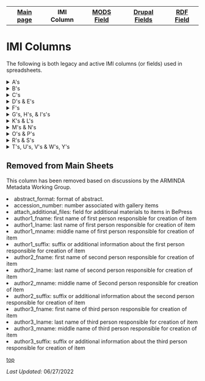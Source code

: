 <!DOCTYPE html>
<html>
<body>
<table style="width:100%">
  <tr>
    <th><a href="index.md">Main page</a></th>
	<th>IMI Column</th>
    <th><a href="MODS.md">MODS Field</a></th>
	<th><a href="DrupalFields.md">Drupal Fields</a></th>
    <th><a href="RDF.md">RDF Field</a></th>
  </tr>
<table>



<h1 id="top">IMI Columns</h1>
<p>The following is both legacy and active IMI columns (or fields) used in spreadsheets.</p>
<details>
<summary>A's</summary>
<br>	
		<li><a href="#removed">abstract_format</a> (removed)</li>
		<li><a href="#removed">accession_number</a> (removed)</li>
		<li><a href="advisor.md">advisors</a>: A person under whose supervision a student develops and/or presents an academic paper or project, including theses and capstone projects. </li>
		<li><a href="#removed">attach_additional_files</a> (removed)</li>
		<li><a href="#removed">author1_fname</a> (removed)</li>
		<li><a href="#removed">author1_lname</a> (removed)</li>
		<li><a href="#removed">author1_mname</a> (removed)</li>
		<li><a href="#removed">author1_suffix</a> (removed)</li>
		<li><a href="#removed">author2_fname</a> (removed)</li>
		<li><a href="#removed">author2_lname</a> (removed)</li>
		<li><a href="#removed">author2_mname</a> (removed)</li>
		<li><a href="#removed">author2_suffix</a> (removed)</li>
		<li><a href="#removed">author3_fname</a> (removed)</li>
		<li><a href="#removed">author3_lname</a> (removed)</li>
		<li><a href="#removed">author3_mname</a> (removed)</li>
		<li><a href="#removed">author3_suffix</a> (removed)</li>
</details>
<details>
<summary>B's</summary>
<br>	
		<li><a href="#removed">box</a> (removed): Box in which newspapers live in in the Archives</li>
		<li><a href="#removed">bp_categories</a> (removed): Possibly BePress categories of Academic Discipline</li>
		<li><a href="#removed">broad_creation_date</a> (removed): Date to accomidate a range associated with the creation of an item</li>
		<li><a href="#removed">broad_date</a> (removed): Date to accomidate a range associated with an item</li>
		<li><a href="bucket.md">bucket</a> : BePress inherited field which indicated the collection --bucket-- an item is associated with.</li>
		<li><a href="#removed">buy_link</a> (removed)</li>	
</details>
<details>
<summary>C's</summary>
<br>	
		<li><a href="#removed">calc_thumbnail_image_url	</a> (removed)</li>
		<li><a href="#removed">calc_url</a> (removed): Possible URL used in BePress</li>
		<li><a href="#removed">campus_location</a> (removed): Location of art on Whitman College campus where Sheehan art is displayed or stored.</li>
		<li><a href="#removed">catalog_id</a> (removed): Catalog number of museum item</li>
		<li><a href="#removed">city </a> (removed): City of publication</li>		
		<li><a href="#removed">collection_name	</a> (removed): Name of collection item is found in.</li>
		<li><a href="#removed">comments</a> (removed): Field for information not held elsewhere.</li>
		<li><a href="#removed">conference_track</a> (removed):Indicates WUC conference track in which item was presented. </li>
		<li><a href="contributors.md">contributors</a>: Identifies the entity or entities that made contributions to the creation of the resource, but whose contributions are secondary to any person or organization specified in the creator(s) field.</li>
		<li><a href="#removed">copyright_notes</a> (removed)</li>
		<li><a href="#removed">costume_design</a> (removed): Responsible party credited for the design of costumes depicted in image</li>
		<li><a href="#removed">cover_image_url</a> (removed)</li>		
		<li><a href="#removed">create_openurl	</a> (removed)</li>
		<li><a href="creators.md">creators</a>: identifies the entity/entities primarily responsible for maknig the resource.</li>
		<li><a href="#removed">cultural_affiliation</a> (removed): Affiliation related to item.</li>
		<li><a href="#removed">custom_citation	</a> (removed)</li>
</details>
<details>
<summary>D's & E's</summary>
<br>	
		<li><a href="#removed">date_created</a> (removed)</li>
		<li><a href="#removed">date_processed	</a> (removed)</li>
		<li><a href="department.md">department</a>: college division in which the item is </li>
		<li><a href="#removed">director</a> (removed): responsible party credited for directing the play depicted in image</li>
				<li><a href="#removed">display_date</a> (removed)</li>
		<li><a href="#removed">distribution_license	</a> (removed) </li>
		<li><a href="#removed">document_type	</a> (removed) </li>		
		<li><a href="#removed">donor</a> (removed)</li>
		<li><a href="#removed">download_file_format	</a> (removed)</li>
		<li><a href="#removed">duration	</a> (removed)</li>
		<li><a href="#removed">editor</a> (removed)</li>
		<li><a href="#removed">end_date</a> (removed)</li>
		<li><a href="#removed">endowment</a> (removed)</li>
		<li><a href="#remove">equipment</a> (removed)</li>
		<li><a href="#removed">ext_links</a> (removed)</li>
</details>
<details>
<summary>F's</summary>
<br>	
		<li><a href="field_abstract.md">field_abstract</a>: a summary of the resource, primarily used with scholarship objects.</li>
		<li><a href="field_access_terms.md">field_access_terms</a>: "Terms used to limit, restrict or coordinate access" - Islandora 8</li>
		<li><a href="field_alternative_title.md">field_alternative_title</a>: an alternative title of the described reresource including abbreviations and translations</li>
		<li><a href="field_date.display.md">field_date_display</a>: date of creation or publication of original object in human readable format for public viewing</li>
		<li><a href="field_description_long.md">field_description_long</a>: an account of the resource, primarily used for archival objects</li>
		<li><a href="file_display_hints.md">file_display_hints</a>: terms that will change how this resource is displayed</li>
		<li><a href="field_edtf_date.md">field_edtf_date</a>: encoded date of creation or publication of the original object that strips out qualifiers and date ranges to allow us to sort on date in ARMINDA</li>
		<li><a href="field_edtf_date_created.md">field_edtf_date_created</a>: encoded date of creation or publication of the original object with qualifiers and date ranges when applicable</li>
		<li><a href="field_edtf_date_issued.md">field_edtf_date_issue</a>: issue date of the newspaper</li>
		<li><a href="field_embargo_date.md">field_embargo_date</a>: date when item is released for public viewing</li>
		<li><a href="field_extent.md">field_extent</a>: statement of the physical size or duration of the object, such as dimensions, number of items, pages, or running time</li>
		<li><a href="field_funding_sources.md">field_funding_sources</a>: indicates institution or program that helped to fund research project</li>
		<li><a href="field_genre.md">field_genre</a>: a more detaile sub-type refining the broad Work Type element; provides a specific characterization of the nature or style of the original content source</li>
		<li><a href="field_geographic_subject.md">field_geographic_subject</a>: geographic subject headings</li>
		<li><a href="#graduation_year">field_graduation_year</a>: year anuthor graduated from Whitman College</li>
		<li><a href="field_identifier.md">field_identifier</a>: character string or number that clearly and uniquely identifies a digital object or resource. This field ensures that individual dibital object can be accessed, managed, stored, recalled,and used reliably</li>
		<li><a href="issue_num.md">field_issue_num</a>: indicate issue number sequential order of volume</li>
		<li><a href="language.md">field_language</a>: the non-English language of the source content being described (applied to textual or spoken (linguistic) content)</li>
		<li><a href="field_limited_access.md">field_limited_access</a>: field that indicates item may be accessed by only current Whitman affiliates</li>
		<li><a href="field_linked_agent.md">field_linked_agent</a>: label of a field instance populated by taxonomy terms from Corporate Body, Family, Person vocabularies</li>
		<li><a href="field_origin.md">field_origin</a>: provides place names associated with the creation or issuance of a resource</li>
		<li><a href="field_member_of.md">field_member_of</a>: Tells Islandora 8 the hierarchy of where an object lives</li>
		<li><a href="field_model.md">field_model</a>: Tells what content model the file is -- audio, image, etc; tells what type of file for Islandora to expect</li>
		<li><a href="permanent_url.md">field_permanent_url</a>: unique uri (uniform resource identifier) to the item</li>
		<li><a href="field_provenance.md">field_provenance</a>: contains provenance information about the subject : [currently] donor information and/or when and how the object was acquired</li>
		<li><a href="field_resource_type.md">field_resource_type</a>: basic conceptual indication of the kind of object being described, using broad terms</li>
		<li><a href="field_rights.md">field_rights</a>: URL that indicates copyright and/or creative commons status.</li>
		<li><a href="field_rights_contact.md">field_rights_contact</a> : HTML link to ARMINDA page linking to contact information for use by end users who wish to pursue required permissions for publication, dissemination, etc</li>
		<li><a href="field_source.md">field_source</a> : A related resource from which the described resource is derived</li>
		<li><a href="field_subject.md">field_subject</a> : Term(s) representing the primary topic(s) on which a work is focused.</li>
		<li><a href="field_url_external.md">field_url_external</a> : URL linking file content not hosted in ARMINDA to metadata record, in ARMINDA</li>
		<li><a href="field_volume_num.md">field_volume_num</a> : Volume of newspaper</li>
		<li><a href="field_weight.md">field_weight</a> : Indicates the order of a resource in a collection of resources</li>
		<li><a href="file.md">file</a> : Values contain field location of field that are used to create Drupal Media <a href="https://mjordan.github.io/islandora_workbench_docs/fields/">Islandora Workbench</a></li>
		<li><a href="#removed">file_list</a>(removed)</li>
		<li><a href="#removed">file_name_id</a>(removed)</li>
		<li><a href="filepath.md">filepath</a>: the filename of object; often times includes in ingest path for field - filename is in path -- a place holder field that keeps track of where items are, and helps us distinguish between individual objects along with unique_identifier</li>
		<li><a href="#removed">format</a>: (removed)</li>
		<li><a href="#removed">front_end_url</a>: removed</li>

</details>
<details>
<summary>G's, H's, & I's's</summary>
<br>		
		<li><a href="#removed">grant_information</a>: (removed)</li>
		<li><a href="#id.md">id</a> See <a href="pid.md">PID</a></li>
		<li><a href="#removed">identifier</a>: (removed)</li>
		<li><a href="#removed">image_caption</a>: (removed)</li>
		<li><a href="#removed">image_source</a>: (removed)</li>		
		<li><a href="#removed">instructor</a>: (removed)</li>
		<li><a href="#removed">insurance_value</a>: (removed)</li>
		<li><a href="#removed">irb_information</a>: (removed)</li>
		<li><a href="#removed">irb_number</a>: (removed)</li>
		<li><a href="#removed">issnum</a>: (removed)</li>
		<li><a href="#removed">item_identifier</a>: (removed)</li>
</details>
<details>
<summary>K's & L's</summary>
<br>
		<li><a href="#removed">lc_subject</a>: (removed)</li>
		<li><a href="license_file.md">license_file</a></li>		
		<li><a href="#removed">lighting_design</a>: (removed)</li>
		<li><a href="line_num.md">line_num</a></li>
		<li><a href="#removed">local_handle</a>: (removed)</li>
		<li><a href="#removed">location</a>: (removed)</li>
</details>
<details>
<summary>M's & N's</summary>
<br>
		<li><a href="#removed">medium</a>: (removed)</li>		
		<li><a href="#removed">multimedia_format</a>: (removed)</li>
		<li><a href="#removed">multimedia_url</a>: (removed)</li>
		<li><a href="#removed">native_filename	</a>: (removed)</li>		
		<li><a href="#removed">native_filesize</a>: (removed)</li>
		<li><a href="#removed">number_artifacts</a>: (removed)</li>
</details>
<details>
<summary>O's & P's</summary>
<br>
		<li><a href="obj_file.md">obj_file</a></li>		
		<li><a href="#removed">oclc_number</a> : (removed) Reference to  the unique identifier issued by OCLC of a related item</li>
		<li><a href="#removed">old_cat_id	</a> - removed</li>
		<li><a href="#removed">pagecount</a> - removed</li>
		<li><a href="#removed">pages</a> - removed</li>		
		<li><a href="parent.md">parent</a></li>
		<li><a href="parent.id.md">parent_id</a></li>
		<li><a href="#removed">pdf_filename	</a> - removed</li>
		<li><a href="#removed">pdf_filesize	</a> - removed</li>
		<li><a href="pid.md">PID (field_pid)</a></li>		
		<li><a href="#removed">playwright</a> - removed</li>
		<li><a href="#removed">preview_image</a> - removed</li>
		<li><a href="#removed">previous_versions</a> - removed</li>
		<li><a href="#removed">production</a> - removed </li>
		<li><a href="#removed">production_decades</a> - removed</li>		
		<li><a href="#remove">production_info - removed	</a></li>
		<li><a href="#removed">production_year	</a> - removed</li>
		<li><a href="#removed">props_design</a> - removed</li>
		<li><a href="provenance.md">provenance (field_provenance)</a></></li>
		<li><a href="#removed">pub_season	</a> - removed</li>
		<li><a href="#removed">publication_date	</a> - removed</li>		
		<li><a href="publisher.md">publisher (field_linked_agent)</a></li>
</details>
<details>
<summary>R's & S's</summary>
<br>
		<li><a href="#removed">recommended_citation	</a> - removed</li>
		<li><a href="#removed">record_series</a> - removed</li>
		<li><a href="#removed">relation</a> - removed</li>
		<li><a href="#removed">research_project	</a> - removed</li>		
		<li><a href="rowNumber.md">rowNumber</a> - removed</li>
		<li><a href="#removed">series_id</a> - removed</li>
		<li><a href="#removed">session	</a> - removed</li>
		<li><a href="seq_number.md">seq_number</a> - removed</li>		
		<li><a href="#removed">set_design	</a> - removed</li>
		<li><a href="#removed">sound_design	</a> - removed</li>
		<li><a href="#removed">source_publication	</a> - removed</li>
		<li><a href="#removed">sponsor	</a> - removed</li>		
		<li><a href="#removed">stage_manager</a> - removed</li>
		<li><a href="#removed">start_date</a> - removed</li>
		<li><a href="#removed">state</a> - removed</li>
		<li><a href="#removed">subject_area</a></a> - removed</li>
		<li><a href="#removed">supplemental_filenames	</a> - removed</li>		
		<li><a href="#removed">supplemental_filesizes</a> - removed</li>
</details>
<details>
<summary>T's, U's, V's & W's, Y's</summary>
<br>
		<li><a href="#removed">tech_director</a> - removed</li>
		<li><a href="#removed">terms_of_use</a> - removed</li>
		<li><a href="title.md">title (title)</a></li>
		<li><a href="#removed">tracks</a> - removed</li>
		<li><a href="#removed">type_of_work	</a> - removed</li>
		<li><a href="#removed">update_reason</a> - removed</li>
		<li><a href="#removed">upload_cover_image</a> - removed</li>
		<li><a href="#removed">uploaders_email</a> - removed</li>
		<li><a href="#removed">uploader_userid</a> - removed</li>
		<li><a href="url_alias.md">url_alias</a></li>
		<li><a href="#removed">volnum</a> - removed</li>
		<li><a href="#removed">wf_areyouuploadingaf1</a> - removed</li>
		<li><a href="#removed">year_conference</a> - removed</li>	
</details>
<h2 id="removed">Removed from Main Sheets</h2>
<p>This column has been removed based on discussions by the ARMINDA Metadata Working Group.</p>	
	<li>abstract_format: format of abstract.</li>
	<li>accession_number:  number associated with gallery items</li>
	<li>attach_additional_files: field for additional materials to items in BePress </li>
	<li>author1_fname: first name of first person responsible for creation of item</li>
	<li>author1_lname: last name of first person responsible for creation of item</li>
	<li>author1_mname: middle name of first person responsible for creation of item</li>
	<li>author1_suffix: suffix or additional information about the first person responsible for creation of item</li>
	<li>author2_fname: first name of second person responsible for creation of item</li>
	<li>author2_lname: last name of second person responsible for creation of item</li>
	<li>author2_mname: middle name of Second person responsible for creation of item</li>
	<li>author2_suffix: suffix or additional information about the second person responsible for creation of item</li>
	<li>author3_fname: first name of third person responsible for creation of item</li>
	<li>author3_lname: last name of third person responsible for creation of item</li>
	<li>author3_mname: middle name of third person responsible for creation of item</li>
	<li>author3_suffix: suffix or additional information about the third person responsible for creation of item</li>
<p><a href="#top">top</a></p>
<p><i>Last Updated: </i>06/27/2022</p>
</dl>
</html>
